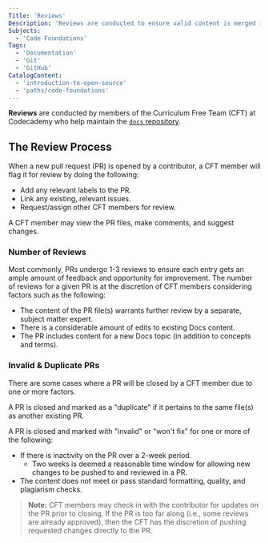 ```yaml
---
Title: 'Reviews'
Description: 'Reviews are conducted to ensure valid content is merged into the Docs repository.'
Subjects:
  - 'Code Foundations'
Tags:
  - 'Documentation'
  - 'Git'
  - 'GitHub'
CatalogContent:
  - 'introduction-to-open-source'
  - 'paths/code-foundations'
---
```


**Reviews** are conducted by members of the Curriculum Free Team (CFT) at Codecademy who help maintain the [`docs` repository](https://www.codecademy.com/resources/docs/docs-community/docs-repository).

## The Review Process

When a new pull request (PR) is opened by a contributor, a CFT member will flag it for review by doing the following:

- Add any relevant labels to the PR.
- Link any existing, relevant issues.
- Request/assign other CFT members for review.

A CFT member may view the PR files, make comments, and suggest changes.

### Number of Reviews

Most commonly, PRs undergo 1-3 reviews to ensure each entry gets an ample amount of feedback and opportunity for improvement. The number of reviews for a given PR is at the discretion of CFT members considering factors such as the following:

- The content of the PR file(s) warrants further review by a separate, subject matter expert.
- There is a considerable amount of edits to existing Docs content.
- The PR includes content for a new Docs topic (in addition to concepts and terms).

### Invalid & Duplicate PRs

There are some cases where a PR will be closed by a CFT member due to one or more factors.

A PR is closed and marked as a "duplicate" if it pertains to the same file(s) as another existing PR.

A PR is closed and marked with "invalid" or "won't fix" for one or more of the following:

- If there is inactivity on the PR over a 2-week period.
  - Two weeks is deemed a reasonable time window for allowing new changes to be pushed to and reviewed in a PR.
- The content does not meet or pass standard formatting, quality, and plagiarism checks.

> **Note:** CFT members may check in with the contributor for updates on the PR prior to closing. If the PR is too far along (i.e., some reviews are already approved), then the CFT has the discretion of pushing requested changes directly to the PR.
